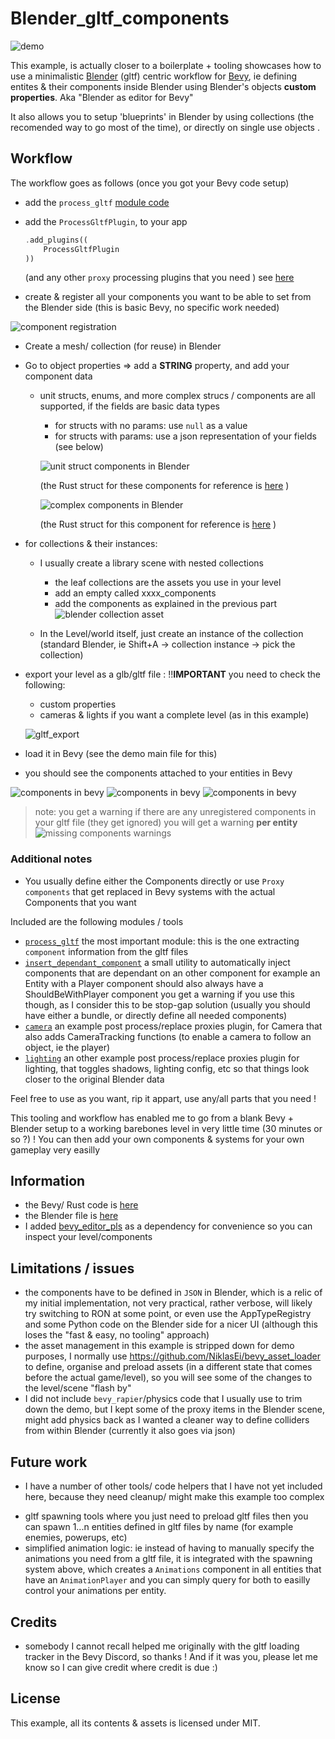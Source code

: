 
# Blender_gltf_components

![demo](./_docs/blender_gltf_components.png)


This example, is actually closer to a boilerplate + tooling showcases how to use a minimalistic [Blender](https://www.blender.org/) (gltf) centric workflow for [Bevy](https://bevyengine.org/), ie defining entites & their components
inside Blender using Blender's objects **custom properties**.
Aka "Blender as editor for Bevy"

It also allows you to setup 'blueprints' in Blender by using collections (the recomended way to go most of the time), or directly on single use objects .



## Workflow

The workflow goes as follows (once you got your Bevy code setup)
- add the ```process_gltf``` [module code](./process_gltf/) 
- add the ```ProcessGltfPlugin```, to your app
    ```rust 
    .add_plugins((
        ProcessGltfPlugin
    ))
    ```
    (and any other ```proxy``` processing plugins that you need )
    see [here](./main.rs#69)

- create & register all your components you want to be able to set from the Blender side (this is basic Bevy, no specific work needed)

![component registration](./_docs/component_registration.png)


- Create a mesh/ collection (for reuse) in Blender
- Go to object properties => add a **STRING** property, and add your component data
    - unit structs, enums, and more complex strucs / components are all supported, if the fields are basic data types
        - for structs with no params: use ```null``` as a value 
        - for structs with params: use a json representation of your fields (see below) 

        ![unit struct components in Blender](./_docs/components_blender.png)

        (the Rust struct for these components for reference is [here](./main.rs#40) )


        ![complex components in Blender](./_docs/components_blender_parameters.png)

        (the Rust struct for this component for reference is [here](./camera/camera_tracking.rs#14) )

- for collections & their instances: 
    * I usually create a library scene with nested collections
        * the leaf collections are the assets you use in your level
        * add an empty called xxxx_components
        * add the components as explained in the previous part
        ![blender collection asset](./_docs/blender_collections.png)

    * In the Level/world itself, just create an instance of the collection (standard Blender, ie Shift+A -> collection instance -> pick the collection)




- export your level as a glb/gltf file :
    !!**IMPORTANT** you need to check the following:
    - custom properties
    - cameras & lights if you want a complete level (as in this example)

    ![gltf_export](./_docs/gltf_export.png)


- load it in Bevy (see the demo main file for this)
- you should see the components attached to your entities in Bevy

![components in bevy](./_docs/components_bevy.png)
![components in bevy](./_docs/components_bevy2.png)
![components in bevy](./_docs/components_bevy3.png)


> note: you get a warning if there are any unregistered components in your gltf file (they get ignored)
you will get a warning **per entity**
![missing components warnings](./_docs/component_warnings.png)


### Additional notes

* You usually define either the Components directly or use ```Proxy components``` that get replaced in Bevy systems with the actual Components that you want

Included are the following modules / tools
 * [```process_gltf```](./process_gltf/) the most important module: this is the one extracting ```component``` information from the gltf files
 * [```insert_dependant_component```](/examples/blender_gltf_components/relationships/relationships_insert_dependant_components.rs)  a small utility to automatically inject 
    components that are dependant on an other component
    for example an Entity with a Player component should also always have a ShouldBeWithPlayer component
    you get a warning if you use this though, as I consider this to be stop-gap solution (usually you should have either a bundle, or directly define all needed components)
 * [```camera```](./camera/) an example post process/replace proxies plugin, for Camera that also adds CameraTracking functions (to enable a camera to follow an object, ie the player)
 * [```lighting```](./lighting/) an other example post process/replace proxies plugin for lighting, that toggles shadows, lighting config, etc so that things look closer to the original Blender data



Feel free to use as you want, rip it appart, use any/all parts that you need !

This tooling and workflow has enabled me to go from a blank Bevy + Blender setup to a working barebones level in very little time (30 minutes or so ?) !
You can then add your own components & systems for your own gameplay very easilly

## Information
- the Bevy/ Rust code is [here](/examples/blender_gltf_components/main.rs)
- the Blender file is [here](../../assets/models/level.blend)
- I added [bevy_editor_pls](https://github.com/jakobhellermann/bevy_editor_pls) as a dependency for convenience so you can inspect your level/components


## Limitations / issues
- the components have to be defined in ```JSON``` in Blender, which is a relic of my initial implementation, not very practical, rather verbose, will likely try switching to RON at some point, or even use the AppTypeRegistry and some Python code on the Blender side for a nicer UI (although this loses the "fast & easy, no tooling" approach)
- the asset management in this example is stripped down for demo purposes, I normally use https://github.com/NiklasEi/bevy_asset_loader to define, organise and preload assets
(in a different state that comes before the actual game/level), so you will see some of the changes to the level/scene "flash by" 
- I did not include `bevy_rapier`/physics code that I usually use to trim down the demo, but I kept some of the proxy items in the Blender scene, might add physics back as I wanted a cleaner way to define colliders from within Blender (currently it also goes via json)

## Future work
- I have a number of other tools/ code  helpers that I have not yet included here, because they need cleanup/ might make this example too complex
 * gltf spawning tools where you just need to preload gltf files then you can spawn 1...n entities defined in gltf files by name (for example enemies, powerups, etc)
 * simplified animation logic: ie instead of having to manually specify the animations you need from a gltf file, it is integrated with the spawning system above, which creates a ```Animations``` component in all entities that have an ```AnimationPlayer``` and you can simply query for both to easilly control your animations per entity.

## Credits

- somebody I cannot recall helped me originally with the gltf loading tracker in the Bevy Discord, so thanks ! And if it was you, please let me know so I can give credit where credit is due :)

## License

This example, all its contents & assets is licensed under MIT.